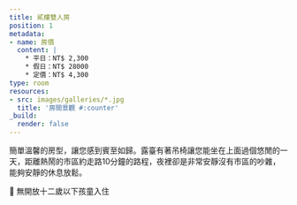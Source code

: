 ```yaml
---
title: 貳樓雙人房
position: 1
metadata:
- name: 房價
  content: |
    * 平日：NT$ 2,300
    * 假日：NT$ 28000
    * 定價：NT$ 4,300
type: room
resources:
- src: images/galleries/*.jpg
  title: '房間景觀 #:counter'
_build:
  render: false
---
```


簡單溫馨的房型，讓您感到賓至如歸。露臺有著吊椅讓您能坐在上面過個悠閒的一天，距離熱鬧的市區約走路10分鐘的路程，夜裡卻是非常安靜沒有市區的吵雜，能夠安靜的休息放鬆。

🚫 無開放十二歲以下孩童入住
